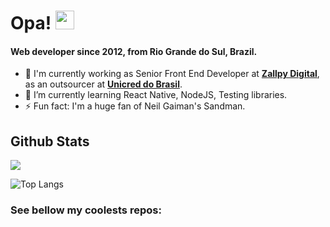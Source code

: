 # Opa! <img src="https://media.giphy.com/media/hvRJCLFzcasrR4ia7z/giphy.gif" width="30px"> 

#### Web developer since 2012, from Rio Grande do Sul, Brazil.

-   🏢  I'm currently working as Senior Front End Developer at  [**Zallpy Digital**](https://zallpy.com/), as an outsourcer at  [**Unicred do Brasil**](https://www.unicred.com.br/).
-   🌱  I’m currently learning React Native, NodeJS, Testing libraries.
-    ⚡️  Fun fact: I'm a huge fan of Neil Gaiman's Sandman.

## Github Stats


<a href="">
  <img align="centre" src="https://github-readme-stats.vercel.app/api?username=yurischulz&count_private=true&include_all_commits=true&show_icons=true&title_color=007bff&text_color=e7e7e7&icon_color=007bff&bg_color=171c28" />
<a />
  
![Top Langs](https://github-readme-stats.vercel.app/api/top-langs/?username=yurischulz&layout=compact&title_color=007bff&text_color=e7e7e7&icon_color=007bff&bg_color=171c28)

### See bellow my coolests repos: